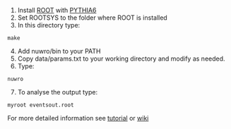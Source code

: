 1. Install [ROOT](https://root.cern.ch/) with [PYTHIA6](https://pythia6.hepforge.org/)
2. Set ROOTSYS to the folder where ROOT is installed
3. In this directory type:

  ```
  make
  ```

4. Add nuwro/bin to your PATH
5. Copy data/params.txt to your working directory and modify as needed.
6. Type:

  ```
  nuwro
  ```

7. To analyse the output type:

  ```
  myroot eventsout.root
  ```

For more detailed information see [tutorial](http://www.ift.uni.wroc.pl/~tgolan/talks/NuWro_howto.pdf) or [wiki](https://github.com/NuWro/nuwro/wiki)
